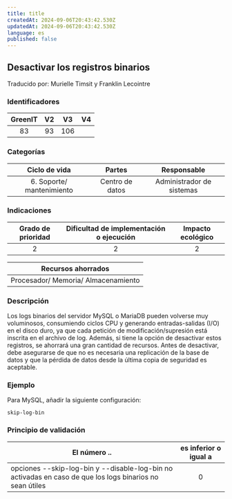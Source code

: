 ```yaml
---
title: title
createdAt: 2024-09-06T20:43:42.530Z
updatedAt: 2024-09-06T20:43:42.530Z
language: es
published: false
---
```

## Desactivar los registros binarios
Traducido por: Murielle Timsit y Franklin Lecointre

### Identificadores

| GreenIT |  V2  |  V3  |  V4  |
|:-------:|:----:|:----:|:----:|
| 83 	| 93  | 106  |  	|

### Categorías

| Ciclo de vida | Partes | Responsable |
|:---------:|:----:|:----:|
| 6. Soporte/ mantenimiento | Centro de datos | Administrador de sistemas |

### Indicaciones

| Grado de prioridad   | Dificultad de implementación o ejecución | Impacto ecológico   |
|:-------------------:|:-------------------------:|:---------------------:|
| 2 | 2 | 2 |

| Recursos ahorrados |
|:----------------------------------------------------------:|
| Procesador/ Memoria/ Almacenamiento  |

### Descripción

Los logs binarios del servidor MySQL o MariaDB pueden volverse muy voluminosos, consumiendo ciclos CPU y generando entradas-salidas (I/O) en el disco duro, ya que cada petición de modificación/supresión está inscrita en el archivo de log. Además, si tiene la opción de desactivar estos registros, se ahorrará una gran cantidad de recursos.
Antes de desactivar, debe asegurarse de que no es necesaria una replicación de la base de datos y que la pérdida de datos desde la última copia de seguridad es aceptable.

### Ejemplo

Para MySQL, añadir la siguiente configuración:
```
skip-log-bin
```

### Principio de validación

| El número ..   | es inferior o igual a   |  
|-------------------|:-------------------------:|
| opciones --skip-log-bin y --disable-log-bin no activadas en caso de que los logs binarios no sean útiles  | 0  |


